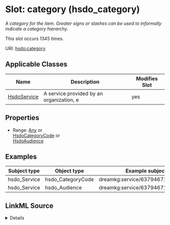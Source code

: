 

# Slot: category (hsdo_category)


_A category for the item. Greater signs or slashes can be used to informally indicate a category hierarchy._






This slot occurs 1345 times.


URI: [hsdo:category](http://schema.org/category)



<!-- no inheritance hierarchy -->





## Applicable Classes

| Name | Description | Modifies Slot |
| --- | --- | --- |
| [HsdoService](../classes/HsdoService.md) | A service provided by an organization, e |  yes  |







## Properties

* Range: [Any](../classes/Any.md)&nbsp;or&nbsp;<br />[HsdoCategoryCode](../classes/HsdoCategoryCode.md)&nbsp;or&nbsp;<br />[HsdoAudience](../classes/HsdoAudience.md)






## Examples

| Subject type | Object type | Example subject | Example object | Occurrences |
| --- | --- | --- | --- | --- |
| hsdo_Service | hsdo_CategoryCode | dreamkg:service/6379467169595392 | dreamkg:category/service/main/AddictionAndRecovery | 806 |
| hsdo_Service | hsdo_Audience | dreamkg:service/6379467169595392 | dreamkg:category/audience/SubstanceDependency | 539 |




## LinkML Source

<details>

```yaml
name: hsdo_category
annotations:
  count:
    tag: count
    value: 1345
description: A category for the item. Greater signs or slashes can be used to informally
  indicate a category hierarchy.
title: category
examples:
- description: hsdo_Service→hsdo_CategoryCode
  object:
    example_object: dreamkg:category/service/main/AddictionAndRecovery
    example_object_type: hsdo_CategoryCode
    example_predicate: hsdo:category
    example_subject: dreamkg:service/6379467169595392
    example_subject_type: hsdo_Service
- description: hsdo_Service→hsdo_Audience
  object:
    example_object: dreamkg:category/audience/SubstanceDependency
    example_object_type: hsdo_Audience
    example_predicate: hsdo:category
    example_subject: dreamkg:service/6379467169595392
    example_subject_type: hsdo_Service
from_schema: dream-kg
rank: 1000
slot_uri: hsdo:category
alias: hsdo_category
domain_of:
- hsdo_Service
range: Any
any_of:
- range: hsdo_CategoryCode
- range: hsdo_Audience

```
</details>